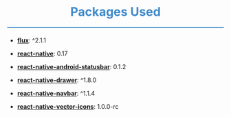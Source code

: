 # <center><span style="color:#428bca"> Packages Used </span></center>
<hr style="background:#428bca; border:0; height:2px" />

####


*	[**flux**](https://github.com/facebook/flux): ^2.1.1

*	[**react-native**](https://github.com/facebook/react-native): 0.17

*	[**react-native-android-statusbar**](https://github.com/NishanthShankar/react-native-android-statusbar): 0.1.2

*	[**react-native-drawer**](https://github.com/root-two/react-native-drawer): ^1.8.0

*	[**react-native-navbar**](https://github.com/react-native-fellowship/react-native-navbar): ^1.1.4

*	[**react-native-vector-icons**](https://github.com/oblador/react-native-vector-icons): 1.0.0-rc
